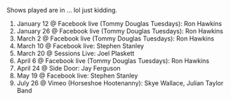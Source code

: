 Shows played are in ... lol just kidding. 

1. January 12 @ Facebook live (Tommy Douglas Tuesdays): Ron Hawkins
1. January 26 @ Facebook live (Tommy Douglas Tuesdays): Ron Hawkins
1. March 2 @ Facebook live (Tommy Douglas Tuesdays): Ron Hawkins
1. March 10 @ Facebook live: Stephen Stanley
1. March 20 @ Sessions Live: Joel Plaskett
1. April 6 @ Facebook live (Tommy Douglas Tuesdays): Ron Hawkins
1. April 24 @ Side Door: Jay Ferguson
1. May 19 @ Facebook live: Stephen Stanley
1. July 26 @ Vimeo (Horseshoe Hootenanny): Skye Wallace, Julian Taylor Band